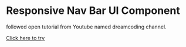 # Responsive Nav Bar UI Component
followed open tutorial from Youtube named dreamcoding channel.

<a href="https://leeeugene1.github.io/tutorials/">Click here to try</a>
